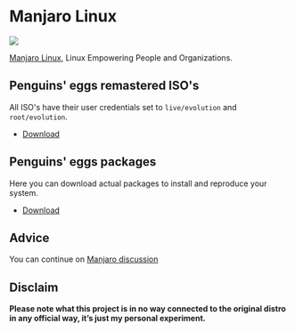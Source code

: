 # Manjaro Linux
![](/img/manjaro.svg)

[Manjaro Linux](https://manjaro.org/), Linux Empowering People and Organizations.

## Penguins' eggs remastered ISO's
All ISO's have their user credentials set to ```live/evolution``` and ```root/evolution```.

* [Download](https://drive.google.com/drive/folders/18C14m9nZIlYLA7zayRzDcqpZUWMoixyU)

## Penguins' eggs packages
Here you can download actual packages to install and reproduce your system.

* [Download](https://penguins-eggs.net/basket/index.php?p=packages%2Fmanjaro)

## Advice

You can continue on [Manjaro discussion](https://github.com/pieroproietti/penguins-blog/discussions/36)

## Disclaim
__Please note what this project is in no way connected to the original distro in any official way, it’s just my personal experiment.__
